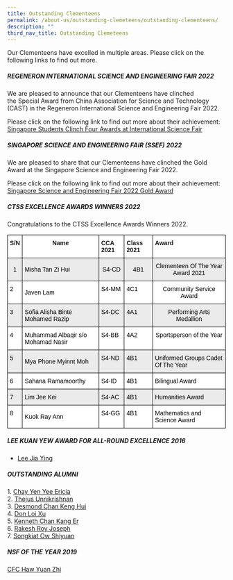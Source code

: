 ```yaml
---
title: Outstanding Clementeens
permalink: /about-us/outstanding-clemeteens/outstanding-clementeens/
description: ""
third_nav_title: Outstanding Clemeteens
---
```

Our Clementeens have excelled in multiple areas. Please click on the following links to find out more.  
  

##### **REGENERON INTERNATIONAL SCIENCE AND ENGINEERING FAIR 2022**


  
We are pleased to announce that our Clementeens have clinched the Special Award from China Association for Science and Technology (CAST) in the Regeneron International Science and Engineering Fair 2022.   
  
Please click on the following link to find out more about their achievement:  
[Singapore Students Clinch Four Awards at International Science Fair](https://www.moe.gov.sg/news/press-releases/20220530-singapore-students-clinch-four-awards-at-international-science-fair)  
  

##### **SINGAPORE SCIENCE AND ENGINEERING FAIR (SSEF) 2022**


  
We are pleased to share that our Clementeens have clinched the Gold Award at the Singapore Science and Engineering Fair 2022.  
  
Please click on the following link to find out more about their achievement:  
[Singapore Science and Engineering Fair 2022 Gold Award](/singapore-science-and-engineering-fair2022-gold-award/)  
  

##### **CTSS EXCELLENCE AWARDS WINNERS 2022**


  
Congratulations to the CTSS Excellence Awards Winners 2022.

<style type="text/css">
.tg  {border-collapse:collapse;border-spacing:0;}
.tg td{border-color:black;border-style:solid;border-width:1px;font-family:Arial, sans-serif;font-size:14px;
  overflow:hidden;padding:10px 5px;word-break:normal;}
.tg th{border-color:black;border-style:solid;border-width:1px;font-family:Arial, sans-serif;font-size:14px;
  font-weight:normal;overflow:hidden;padding:10px 5px;word-break:normal;}
.tg .tg-3icd{background-color:#EBEBEB;text-align:left;vertical-align:top}
.tg .tg-8c83{background-color:#EBEBEB;text-align:left;vertical-align:middle}
.tg .tg-b1n3{background-color:#EBEBEB;text-align:center;vertical-align:top}
.tg .tg-ahip{background-color:#EBEBEB;text-align:center;vertical-align:middle}
.tg .tg-dgl5{background-color:#FFF;font-weight:bold;text-align:left;vertical-align:top}
.tg .tg-9hzb{background-color:#FFF;font-weight:bold;text-align:center;vertical-align:top}
.tg .tg-ktyi{background-color:#FFF;text-align:left;vertical-align:top}
.tg .tg-zr06{background-color:#FFF;text-align:left;vertical-align:middle}
.tg .tg-7yig{background-color:#FFF;text-align:center;vertical-align:top}
</style>
<table class="tg">
<thead>
  <tr>
    <th class="tg-dgl5">S/N</th>
    <th class="tg-9hzb">Name</th>
    <th class="tg-dgl5">CCA 2021</th>
    <th class="tg-dgl5">Class 2021</th>
    <th class="tg-dgl5">Award</th>
  </tr>
</thead>
<tbody>
  <tr>
    <td class="tg-ahip"><span style="color:#000;background-color:#EBEBEB"> 1</span></td>
    <td class="tg-8c83"><span style="color:#000;background-color:#EBEBEB">Misha Tan Zi Hui</span></td>
    <td class="tg-ahip"><span style="color:#000;background-color:#EBEBEB">S4-CD</span><br></td>
    <td class="tg-ahip"><span style="color:#000;background-color:#EBEBEB"> 4B1</span></td>
    <td class="tg-ahip"><span style="color:#000;background-color:#EBEBEB">Clementeen Of The Year Award  2021</span></td>
  </tr>
  <tr>
    <td class="tg-ktyi"><span style="color:#000">2</span></td>
    <td class="tg-zr06"><span style="color:#000;background-color:#FFF">Javen Lam</span><br></td>
    <td class="tg-ktyi"><span style="color:#000">S4-MM</span></td>
    <td class="tg-ktyi"><span style="color:#000">4C1</span></td>
    <td class="tg-7yig"><span style="color:#000">Community Service Award</span></td>
  </tr>
  <tr>
    <td class="tg-3icd"><span style="color:#000">3</span></td>
    <td class="tg-8c83"><span style="color:#000;background-color:#EBEBEB">Sofia Alisha Binte Mohamed Razip</span><br></td>
    <td class="tg-3icd"><span style="color:#000">S4-DC</span></td>
    <td class="tg-3icd"><span style="color:#000">4A1</span></td>
    <td class="tg-b1n3"><span style="color:#000">Performing Arts Medallion</span></td>
  </tr>
  <tr>
    <td class="tg-ktyi"><span style="color:#000">4</span></td>
    <td class="tg-zr06"><span style="color:#000;background-color:#FFF">Muhammad Albaqir s/o Mohamad Nasir</span><br></td>
    <td class="tg-ktyi"><span style="color:#000">S4-BB</span></td>
    <td class="tg-ktyi"><span style="color:#000">4A2</span></td>
    <td class="tg-7yig"><span style="color:#000">Sportsperson of the Year</span></td>
  </tr>
  <tr>
    <td class="tg-3icd"><span style="color:#000">5</span></td>
    <td class="tg-8c83"><span style="color:#000;background-color:#EBEBEB">Mya Phone Myinnt Moh</span><br></td>
    <td class="tg-3icd"><span style="color:#000">S4-ND</span></td>
    <td class="tg-3icd"><span style="color:#000">4B1</span></td>
    <td class="tg-3icd"><span style="color:#000">Uniformed Groups Cadet Of The Year</span></td>
  </tr>
  <tr>
    <td class="tg-ktyi"><span style="color:#000">6</span></td>
    <td class="tg-zr06"><span style="color:#000;background-color:#FFF">Sahana Ramamoorthy</span><br></td>
    <td class="tg-ktyi"><span style="color:#000">S4-ID</span></td>
    <td class="tg-ktyi"><span style="color:#000">4B1</span></td>
    <td class="tg-ktyi"><span style="color:#000">Bilingual Award</span></td>
  </tr>
  <tr>
    <td class="tg-3icd"><span style="color:#000">7</span></td>
    <td class="tg-8c83"><span style="color:#000;background-color:#EBEBEB">Lim Jee Kei</span><br></td>
    <td class="tg-3icd"><span style="color:#000">S4-AC</span></td>
    <td class="tg-3icd"><span style="color:#000">4B1</span></td>
    <td class="tg-3icd"><span style="color:#000">Humanities Award</span></td>
  </tr>
  <tr>
    <td class="tg-ktyi"><span style="color:#000">8</span></td>
    <td class="tg-zr06"><span style="color:#000;background-color:#FFF">Kuok Ray Ann</span><br></td>
    <td class="tg-ktyi"><span style="color:#000">S4-GG</span></td>
    <td class="tg-ktyi"><span style="color:#000">4B1</span></td>
    <td class="tg-ktyi"><span style="color:#000">Mathematics and Science Award</span></td>
  </tr>
</tbody>
</table>

##### **LEE KUAN YEW AWARD FOR ALL-ROUND EXCELLENCE 2016**


  

*   [Lee Jia Ying](/lee-jia-ying/)

##### **OUTSTANDING ALUMNI**


  
1. [Chay Yen Yee Ericia](/chay-yen-yee-ericia/)  
2. [Thejus Unnikrishnan](/thejus-unnikrishnan/)  
3. [Desmond Chan Keng Hui](/files/Outstanding%20Clementeens/A4.pdf)  
4. [Don Loi Xu](/files/Outstanding%20Clementeens/A5.pdf)   
5. [Kenneth Chan Kang Er](/files/Outstanding%20Clementeens/A6.pdf)  
6. [Rakesh Roy Joseph](/files/Outstanding%20Clementeens/A7.pdf)   
7. [Songkiat Ow Shiyuan](/songkiat-ow-shiyuan/)  

##### **NSF OF THE YEAR 2019**


[CFC Haw Yuan Zhi](https://clementitownsec-moe-edu-sg-admin.cwp.sg/about-us/outstanding-clementeens/nsf-of-the-year-2019)